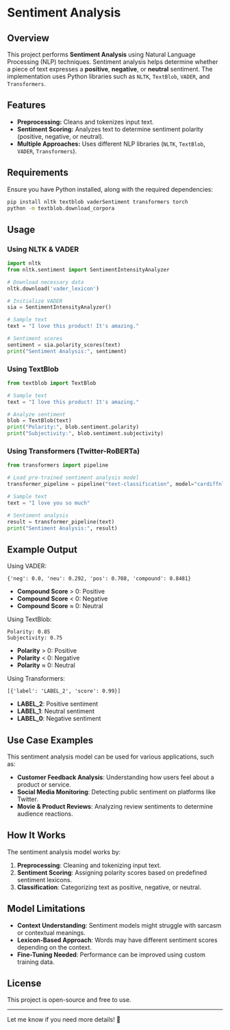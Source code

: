 # Sentiment Analysis

## Overview
This project performs **Sentiment Analysis** using Natural Language Processing (NLP) techniques. Sentiment analysis helps determine whether a piece of text expresses a **positive**, **negative**, or **neutral** sentiment. The implementation uses Python libraries such as `NLTK`, `TextBlob`, `VADER`, and `Transformers`.

## Features
- **Preprocessing:** Cleans and tokenizes input text.
- **Sentiment Scoring:** Analyzes text to determine sentiment polarity (positive, negative, or neutral).
- **Multiple Approaches:** Uses different NLP libraries (`NLTK`, `TextBlob`, `VADER`, `Transformers`).

## Requirements
Ensure you have Python installed, along with the required dependencies:
```sh
pip install nltk textblob vaderSentiment transformers torch
python -m textblob.download_corpora
```

## Usage
### **Using NLTK & VADER**
```python
import nltk
from nltk.sentiment import SentimentIntensityAnalyzer

# Download necessary data
nltk.download('vader_lexicon')

# Initialize VADER
sia = SentimentIntensityAnalyzer()

# Sample text
text = "I love this product! It's amazing."

# Sentiment scores
sentiment = sia.polarity_scores(text)
print("Sentiment Analysis:", sentiment)
```

### **Using TextBlob**
```python
from textblob import TextBlob

# Sample text
text = "I love this product! It's amazing."

# Analyze sentiment
blob = TextBlob(text)
print("Polarity:", blob.sentiment.polarity)
print("Subjectivity:", blob.sentiment.subjectivity)
```

### **Using Transformers (Twitter-RoBERTa)**
```python
from transformers import pipeline

# Load pre-trained sentiment analysis model
transformer_pipeline = pipeline("text-classification", model="cardiffnlp/twitter-roberta-base-sentiment")

# Sample text
text = "I love you so much"

# Sentiment analysis
result = transformer_pipeline(text)
print("Sentiment Analysis:", result)
```

## Example Output
Using VADER:
```
{'neg': 0.0, 'neu': 0.292, 'pos': 0.708, 'compound': 0.8481}
```
- **Compound Score** > 0: Positive
- **Compound Score** < 0: Negative
- **Compound Score** ≈ 0: Neutral

Using TextBlob:
```
Polarity: 0.85
Subjectivity: 0.75
```
- **Polarity** > 0: Positive
- **Polarity** < 0: Negative
- **Polarity** ≈ 0: Neutral

Using Transformers:
```
[{'label': 'LABEL_2', 'score': 0.99}]
```
- **LABEL_2**: Positive sentiment
- **LABEL_1**: Neutral sentiment
- **LABEL_0**: Negative sentiment

## Use Case Examples
This sentiment analysis model can be used for various applications, such as:
- **Customer Feedback Analysis**: Understanding how users feel about a product or service.
- **Social Media Monitoring**: Detecting public sentiment on platforms like Twitter.
- **Movie & Product Reviews**: Analyzing review sentiments to determine audience reactions.

## How It Works
The sentiment analysis model works by:
1. **Preprocessing**: Cleaning and tokenizing input text.
2. **Sentiment Scoring**: Assigning polarity scores based on predefined sentiment lexicons.
3. **Classification**: Categorizing text as positive, negative, or neutral.

## Model Limitations
- **Context Understanding**: Sentiment models might struggle with sarcasm or contextual meanings.
- **Lexicon-Based Approach**: Words may have different sentiment scores depending on the context.
- **Fine-Tuning Needed**: Performance can be improved using custom training data.

## License
This project is open-source and free to use.

---
Let me know if you need more details! 🚀

